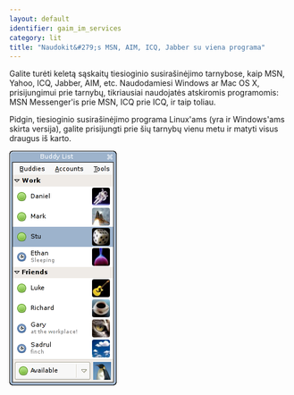 ```yaml
---
layout: default
identifier: gaim_im_services
category: lit
title: "Naudokit&#279;s MSN, AIM, ICQ, Jabber su viena programa"
---
```


Galite tur&#279;ti kelet&#261; s&#261;skait&#371; tiesioginio susira&#353;in&#279;jimo tarnybose, kaip MSN, Yahoo, ICQ, Jabber, AIM, etc. Naudodamiesi Windows ar Mac OS X, prisijungimui prie tarnyb&#371;, tikriausiai naudojat&#279;s atskiromis programomis: MSN Messenger'is prie MSN, ICQ prie ICQ, ir taip toliau.

Pidgin, tiesioginio susira&#353;in&#279;jimo programa Linux'ams (yra 
ir Windows'ams skirta versija), galite prisijungti prie &#353;i&#371; 
tarnyb&#371; vienu metu ir matyti visus draugus i&#353; karto.

<img src="/img/gaim_im_services.png" />

  
